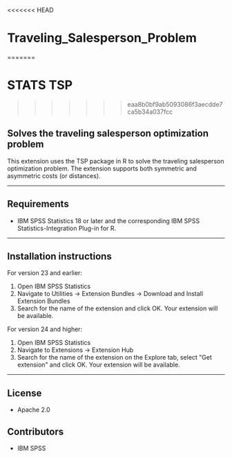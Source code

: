<<<<<<< HEAD
# Traveling_Salesperson_Problem
=======
# STATS TSP
>>>>>>> eaa8b0bf9ab5093086f3aecdde7ca5b34a037fcc
## Solves the traveling salesperson optimization problem
 This extension uses the TSP package in R to solve the traveling salesperson optimization problem. The extension supports both symmetric and asymmetric costs (or distances).

---
Requirements
----
- IBM SPSS Statistics 18 or later and the corresponding IBM SPSS Statistics-Integration Plug-in for R.

---
Installation instructions
----

For version 23 and earlier:

1. Open IBM SPSS Statistics
2. Navigate to Utilities -> Extension Bundles -> Download and Install Extension Bundles
3. Search for the name of the extension and click OK. Your extension will be available.

For version 24 and higher:

1. Open IBM SPSS Statistics
2. Navigate to Extensions -> Extension Hub
3. Search for the name of the extension on the Explore tab, select "Get extension" and click OK. Your extension will be available.

---
License
----

- Apache 2.0
                              
Contributors
----

  - IBM SPSS
